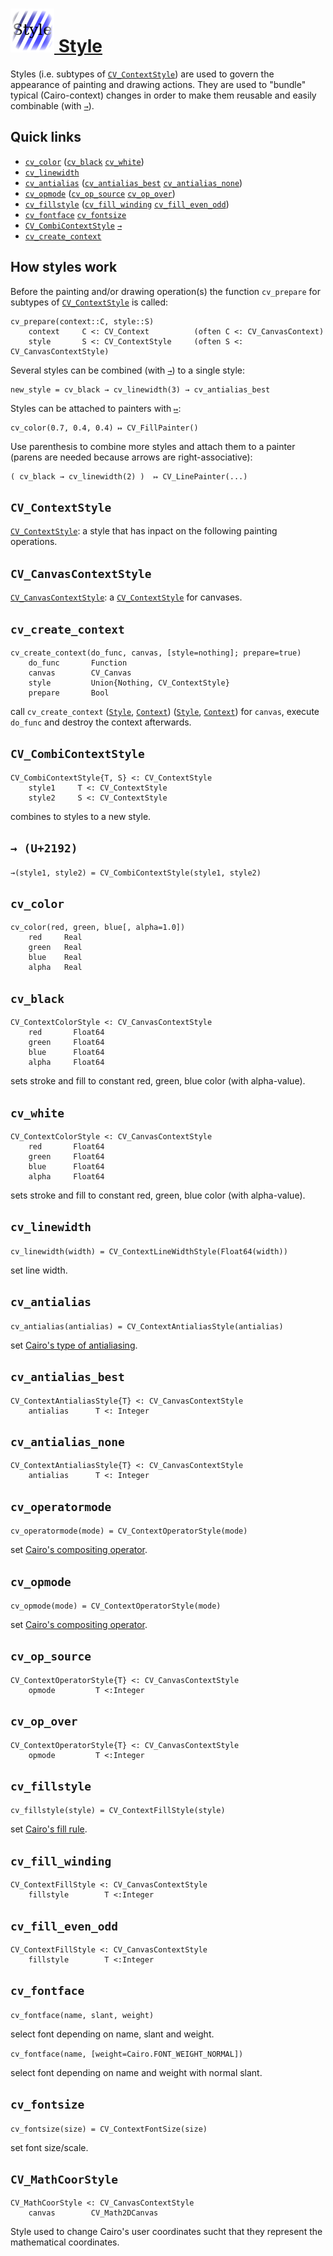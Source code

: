 # [![./Style_docion.png](./Style_docion.png) Style](./Style.md)

Styles (i.e. subtypes of [`CV_ContextStyle`](./Style.md#user-content-cv_contextstyle)) are used to govern the appearance of painting and drawing actions. They are used to "bundle" typical (Cairo-context) changes in order to make them reusable and easily combinable (with [`→`](./Style.md#user-content--u2192)).

## Quick links

  * [`cv_color`](./Style.md#user-content-cv_color) ([`cv_black`](./Style.md#user-content-cv_black)  [`cv_white`](./Style.md#user-content-cv_white))
  * [`cv_linewidth`](./Style.md#user-content-cv_linewidth)
  * [`cv_antialias`](./Style.md#user-content-cv_antialias) ([`cv_antialias_best`](./Style.md#user-content-cv_antialias_best)  [`cv_antialias_none`](./Style.md#user-content-cv_antialias_none))
  * [`cv_opmode`](./Style.md#user-content-cv_opmode) ([`cv_op_source`](./Style.md#user-content-cv_op_source)  [`cv_op_over`](./Style.md#user-content-cv_op_over))
  * [`cv_fillstyle`](./Style.md#user-content-cv_fillstyle) ([`cv_fill_winding`](./Style.md#user-content-cv_fill_winding)  [`cv_fill_even_odd`](./Style.md#user-content-cv_fill_even_odd))
  * [`cv_fontface`](./Style.md#user-content-cv_fontface)  [`cv_fontsize`](./Style.md#user-content-cv_fontsize)
  * [`CV_CombiContextStyle`](./Style.md#user-content-cv_combicontextstyle)   [`→`](./Style.md#user-content--u2192)
  * [`cv_create_context`](./Style.md#user-content-cv_create_context)

## How styles work

Before the painting and/or drawing operation(s) the function `cv_prepare` for subtypes of [`CV_ContextStyle`](./Style.md#user-content-cv_contextstyle) is called:

```
cv_prepare(context::C, style::S)
    context     C <: CV_Context          (often C <: CV_CanvasContext)
    style       S <: CV_ContextStyle     (often S <: CV_CanvasContextStyle)
```

Several styles can be combined (with [`→`](./Style.md#user-content--u2192)) to a single style:

```
new_style = cv_black → cv_linewidth(3) → cv_antialias_best
```

Styles can be attached to painters with [`↦`](./Painter.md#user-content--u21a6):

```
cv_color(0.7, 0.4, 0.4) ↦ CV_FillPainter()
```

Use parenthesis to combine more styles and attach them to a painter (parens are needed because arrows are right-associative):

```
( cv_black → cv_linewidth(2) )  ↦ CV_LinePainter(...)
```

## `CV_ContextStyle`

[`CV_ContextStyle`](./Style.md#user-content-cv_contextstyle): a style that has inpact on the following painting operations.

## `CV_CanvasContextStyle`

[`CV_CanvasContextStyle`](./Style.md#user-content-cv_canvascontextstyle): a [`CV_ContextStyle`](./Style.md#user-content-cv_contextstyle) for canvases.

## `cv_create_context`

```
cv_create_context(do_func, canvas, [style=nothing]; prepare=true)
    do_func       Function
    canvas        CV_Canvas
    style         Union{Nothing, CV_ContextStyle}
    prepare       Bool
```

call `cv_create_context` ([`Style`](./Style.md#user-content-cv_create_context), [`Context`](./Context.md#user-content-cv_create_context)) ([`Style`](./Style.md#user-content-cv_create_context), [`Context`](./Context.md#user-content-cv_create_context)) for `canvas`, execute `do_func` and destroy the context afterwards.

## `CV_CombiContextStyle`

```
CV_CombiContextStyle{T, S} <: CV_ContextStyle
    style1     T <: CV_ContextStyle
    style2     S <: CV_ContextStyle
```

combines to styles to a new style.

## `→ (U+2192)`

`→(style1, style2) = CV_CombiContextStyle(style1, style2)`

## `cv_color`

```
cv_color(red, green, blue[, alpha=1.0])
    red     Real
    green   Real
    blue    Real
    alpha   Real
```

## `cv_black`

```
CV_ContextColorStyle <: CV_CanvasContextStyle 
    red       Float64
    green     Float64
    blue      Float64
    alpha     Float64
```

sets stroke and fill to constant red, green, blue color (with alpha-value).

## `cv_white`

```
CV_ContextColorStyle <: CV_CanvasContextStyle 
    red       Float64
    green     Float64
    blue      Float64
    alpha     Float64
```

sets stroke and fill to constant red, green, blue color (with alpha-value).

## `cv_linewidth`

`cv_linewidth(width) = CV_ContextLineWidthStyle(Float64(width))`

set line width.

## `cv_antialias`

`cv_antialias(antialias) = CV_ContextAntialiasStyle(antialias)`

set [Cairo's type of antialiasing](https://www.cairographics.org/manual/cairo-cairo-t.html#cairo-antialias-t).

## `cv_antialias_best`

```
CV_ContextAntialiasStyle{T} <: CV_CanvasContextStyle
    antialias      T <: Integer
```

## `cv_antialias_none`

```
CV_ContextAntialiasStyle{T} <: CV_CanvasContextStyle
    antialias      T <: Integer
```

## `cv_operatormode`

`cv_operatormode(mode) = CV_ContextOperatorStyle(mode)`

set [Cairo's compositing operator](https://www.cairographics.org/manual/cairo-cairo-t.html#cairo-operator-t).

## `cv_opmode`

`cv_opmode(mode) = CV_ContextOperatorStyle(mode)`

set [Cairo's compositing operator](https://www.cairographics.org/manual/cairo-cairo-t.html#cairo-operator-t).

## `cv_op_source`

```
CV_ContextOperatorStyle{T} <: CV_CanvasContextStyle
    opmode         T <:Integer
```

## `cv_op_over`

```
CV_ContextOperatorStyle{T} <: CV_CanvasContextStyle
    opmode         T <:Integer
```

## `cv_fillstyle`

`cv_fillstyle(style) = CV_ContextFillStyle(style)`

set [Cairo's fill rule](https://www.cairographics.org/manual/cairo-cairo-t.html#cairo-fill-rule-t).

## `cv_fill_winding`

```
CV_ContextFillStyle <: CV_CanvasContextStyle
    fillstyle        T <:Integer
```

## `cv_fill_even_odd`

```
CV_ContextFillStyle <: CV_CanvasContextStyle
    fillstyle        T <:Integer
```

## `cv_fontface`

`cv_fontface(name, slant, weight)`

select font depending on name, slant and weight.

`cv_fontface(name, [weight=Cairo.FONT_WEIGHT_NORMAL])`

select font depending on name and weight with normal slant.

## `cv_fontsize`

`cv_fontsize(size) = CV_ContextFontSize(size)`

set font size/scale.

## `CV_MathCoorStyle`

```
CV_MathCoorStyle <: CV_CanvasContextStyle
    canvas        CV_Math2DCanvas
```

Style used to change Cairo's user coordinates sucht that they represent the mathematical coordinates.



